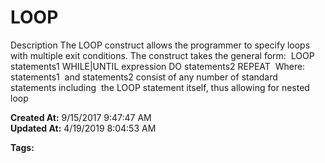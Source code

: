 # LOOP

Description The LOOP construct allows the programmer to specify loops with multiple exit conditions. The construct takes the general form:  LOOP statements1 WHILE|UNTIL expression DO statements2 REPEAT  Where: statements1  and statements2 consist of any number of standard statements including  the LOOP statement itself, thus allowing for nested loop  

**Created At:** 9/15/2017 9:47:47 AM  
**Updated At:** 4/19/2019 8:04:53 AM  

**Tags:**
<badge text='until loop' vertical='middle' />
<badge text='loop until' vertical='middle' />
<badge text='until' vertical='middle' />
<badge text='loop while' vertical='middle' />
<badge text='while loop' vertical='middle' />
<badge text='loop' vertical='middle' />
<badge text='while' vertical='middle' />
<badge text='program execution' vertical='middle' />
<badge text='control structures' vertical='middle' />
